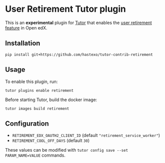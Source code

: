 User Retirement Tutor plugin
===================================

This is an **experimental** plugin for
[Tutor](https://docs.tutor.overhang.io) that enables the [user retirement 
feature](https://edx.readthedocs.io/projects/edx-installing-configuring-and-running/en/latest/configuration/user_retire/driver_setup.html) in Open edX.

Installation
------------

    pip install git+https://github.com/hastexo/tutor-contrib-retirement

Usage
-----

To enable this plugin, run:

    tutor plugins enable retirement


Before starting Tutor, build the docker image:

    tutor images build retirement


Configuration
-------------

* `RETIREMENT_EDX_OAUTH2_CLIENT_ID` (default `"retirement_service_worker"`)
* `RETIREMENT_COOL_OFF_DAYS` (default `30`)

These values can be modified with `tutor config save --set
PARAM_NAME=VALUE` commands.
